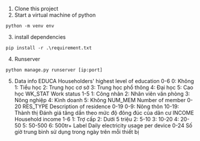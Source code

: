 1. Clone this project
2. Start a virtual machine of python
```shell
python -m venv env
```
3. install dependencies
```shell
pip install -r .\requirement.txt
```
4. Runserver
```shell
python manage.py runserver [ip:port]
```

5. Data info
EDUCA			Householders' highest level of education	0-6
0: Không
1: Tiểu học
2: Trung học cơ sở
3: Trung học phổ thông
4: Đại học
5: Cao học
WK_STAT			Work status					1-5
1: Công nhân
2: Nhân viên văn phòng
3: Nông nghiệp
4: Kinh doanh
5: Không
NUM_MEM			Number of member				0-20
RES_TYPE		Description of residence			0-19
0-9: Nông thôn
10-19: Thành thị
Đánh giá tăng dần theo mức độ đông đúc của dân cư
INCOME			Household income				1-6
1: Trợ cấp
2: Dưới 5 triệu
2: 5-10
3: 10-20
4: 20-50
5: 50-500
6: 500tr+
Label			Daily electricity usage	per device		0-24
Số giờ trung bình sử dụng trong ngày trên mỗi thiết bị